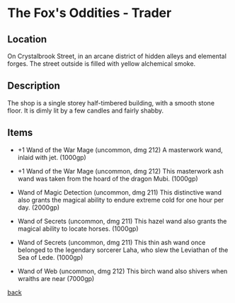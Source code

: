 # The Fox's Oddities - Trader

## Location

On Crystalbrook Street, in an arcane district of hidden alleys and elemental forges. The street outside is filled with yellow alchemical smoke.

## Description

The shop is a single storey half-timbered building, with a smooth stone floor. It is dimly lit by a few candles and fairly shabby.

## Items

- +1 Wand of the War Mage (uncommon, dmg 212)
  A masterwork wand, inlaid with jet. (1000gp)

- +1 Wand of the War Mage (uncommon, dmg 212)
  This masterwork ash wand was taken from the hoard of the dragon Mubi. (1000gp)

- Wand of Magic Detection (uncommon, dmg 211)
  This distinctive wand also grants the magical ability to endure extreme cold for one hour per day. (2000gp)

- Wand of Secrets (uncommon, dmg 211)
  This hazel wand also grants the magical ability to locate horses. (1000gp)

- Wand of Secrets (uncommon, dmg 211)
  This thin ash wand once belonged to the legendary sorcerer Laha, who slew the Leviathan of the Sea of Lede. (1000gp)

- Wand of Web (uncommon, dmg 212)
  This birch wand also shivers when wraiths are near (7000gp)

[back](../Khaziram.md)
